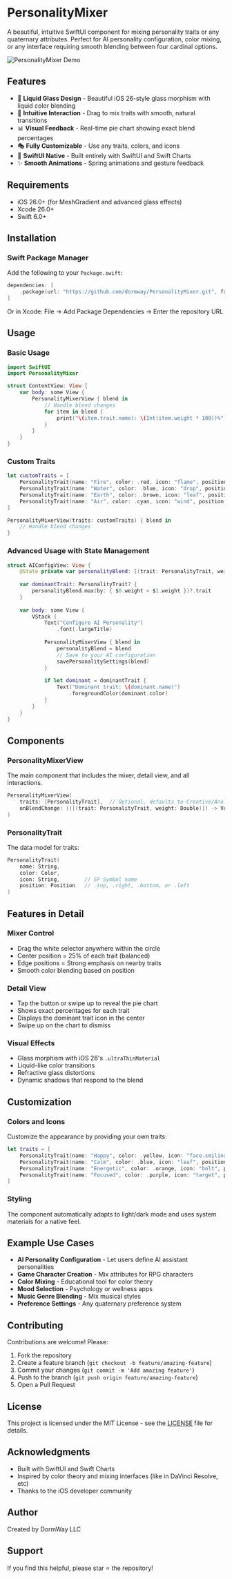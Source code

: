 # PersonalityMixer

A beautiful, intuitive SwiftUI component for mixing personality traits or any quaternary attributes. Perfect for AI personality configuration, color mixing, or any interface requiring smooth blending between four cardinal options.

![PersonalityMixer Demo](screen.gif)

## Features

- 🎨 **Liquid Glass Design** - Beautiful iOS 26-style glass morphism with liquid color blending
- 🎯 **Intuitive Interaction** - Drag to mix traits with smooth, natural transitions
- 📊 **Visual Feedback** - Real-time pie chart showing exact blend percentages
- 🎭 **Fully Customizable** - Use any traits, colors, and icons
- 📱 **SwiftUI Native** - Built entirely with SwiftUI and Swift Charts
- ✨ **Smooth Animations** - Spring animations and gesture feedback

## Requirements

- iOS 26.0+ (for MeshGradient and advanced glass effects)
- Xcode 26.0+
- Swift 6.0+

## Installation

### Swift Package Manager

Add the following to your `Package.swift`:

```swift
dependencies: [
    .package(url: "https://github.com/dormway/PersonalityMixer.git", from: "1.0.0")
]
```

Or in Xcode: File → Add Package Dependencies → Enter the repository URL

## Usage

### Basic Usage

```swift
import SwiftUI
import PersonalityMixer

struct ContentView: View {
    var body: some View {
        PersonalityMixerView { blend in
            // Handle blend changes
            for item in blend {
                print("\(item.trait.name): \(Int(item.weight * 100))%")
            }
        }
    }
}
```

### Custom Traits

```swift
let customTraits = [
    PersonalityTrait(name: "Fire", color: .red, icon: "flame", position: .top),
    PersonalityTrait(name: "Water", color: .blue, icon: "drop", position: .right),
    PersonalityTrait(name: "Earth", color: .brown, icon: "leaf", position: .bottom),
    PersonalityTrait(name: "Air", color: .cyan, icon: "wind", position: .left)
]

PersonalityMixerView(traits: customTraits) { blend in
    // Handle blend changes
}
```

### Advanced Usage with State Management

```swift
struct AIConfigView: View {
    @State private var personalityBlend: [(trait: PersonalityTrait, weight: Double)] = []
    
    var dominantTrait: PersonalityTrait? {
        personalityBlend.max(by: { $0.weight < $1.weight })?.trait
    }
    
    var body: some View {
        VStack {
            Text("Configure AI Personality")
                .font(.largeTitle)
            
            PersonalityMixerView { blend in
                personalityBlend = blend
                // Save to your AI configuration
                savePersonalitySettings(blend)
            }
            
            if let dominant = dominantTrait {
                Text("Dominant trait: \(dominant.name)")
                    .foregroundColor(dominant.color)
            }
        }
    }
}
```

## Components

### PersonalityMixerView
The main component that includes the mixer, detail view, and all interactions.

```swift
PersonalityMixerView(
    traits: [PersonalityTrait],  // Optional, defaults to Creative/Analytical/Empathetic/Practical
    onBlendChange: (([(trait: PersonalityTrait, weight: Double)]) -> Void)?
)
```

### PersonalityTrait
The data model for traits:

```swift
PersonalityTrait(
    name: String,
    color: Color,
    icon: String,        // SF Symbol name
    position: Position   // .top, .right, .bottom, or .left
)
```

## Features in Detail

### Mixer Control
- Drag the white selector anywhere within the circle
- Center position = 25% of each trait (balanced)
- Edge positions = Strong emphasis on nearby traits
- Smooth color blending based on position

### Detail View
- Tap the button or swipe up to reveal the pie chart
- Shows exact percentages for each trait
- Displays the dominant trait icon in the center
- Swipe up on the chart to dismiss

### Visual Effects
- Glass morphism with iOS 26's `.ultraThinMaterial`
- Liquid-like color transitions
- Refractive glass distortions
- Dynamic shadows that respond to the blend

## Customization

### Colors and Icons
Customize the appearance by providing your own traits:

```swift
let traits = [
    PersonalityTrait(name: "Happy", color: .yellow, icon: "face.smiling", position: .top),
    PersonalityTrait(name: "Calm", color: .blue, icon: "leaf", position: .right),
    PersonalityTrait(name: "Energetic", color: .orange, icon: "bolt", position: .bottom),
    PersonalityTrait(name: "Focused", color: .purple, icon: "target", position: .left)
]
```

### Styling
The component automatically adapts to light/dark mode and uses system materials for a native feel.

## Example Use Cases

- **AI Personality Configuration** - Let users define AI assistant personalities
- **Game Character Creation** - Mix attributes for RPG characters
- **Color Mixing** - Educational tool for color theory
- **Mood Selection** - Psychology or wellness apps
- **Music Genre Blending** - Mix musical styles
- **Preference Settings** - Any quaternary preference system

## Contributing

Contributions are welcome! Please:

1. Fork the repository
2. Create a feature branch (`git checkout -b feature/amazing-feature`)
3. Commit your changes (`git commit -m 'Add amazing feature'`)
4. Push to the branch (`git push origin feature/amazing-feature`)
5. Open a Pull Request

## License

This project is licensed under the MIT License - see the [LICENSE](LICENSE) file for details.

## Acknowledgments

- Built with SwiftUI and Swift Charts
- Inspired by color theory and mixing interfaces (like in DaVinci Resolve, etc)
- Thanks to the iOS developer community

## Author

Created by DormWay LLC

## Support

If you find this helpful, please star ⭐ the repository!